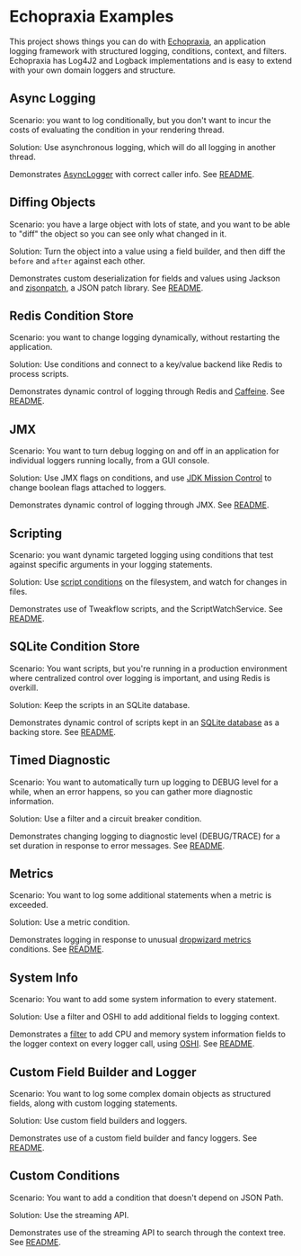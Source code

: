 # Echopraxia Examples

This project shows things you can do with [Echopraxia](https://github.com/tersesystems/echopraxia), an application logging framework with structured logging, conditions, context, and filters.  Echopraxia has Log4J2 and Logback implementations and is easy to extend with your own domain loggers and structure.

## Async Logging

Scenario: you want to log conditionally, but you don't want to incur the costs of evaluating the condition in your rendering thread.

Solution: Use asynchronous logging, which will do all logging in another thread.

Demonstrates [AsyncLogger](https://github.com/tersesystems/echopraxia#asynchronous-logging) with correct caller info.  See [README](async-example/README.md).

## Diffing Objects

Scenario: you have a large object with lots of state, and you want to be able to "diff" the object so you can see only what changed in it.

Solution: Turn the object into a value using a field builder, and then diff the `before` and `after` against each other.

Demonstrates custom deserialization for fields and values using Jackson and [zjsonpatch](https://github.com/flipkart-incubator/zjsonpatch/), a JSON patch library. See [README](difflog/README.md).

## Redis Condition Store

Scenario: you want to change logging dynamically, without restarting the application.

Solution: Use conditions and connect to a key/value backend like Redis to process scripts.

Demonstrates dynamic control of logging through Redis and [Caffeine](https://github.com/ben-manes/caffeine). See [README](redis/README.md).

## JMX

Scenario: You want to turn debug logging on and off in an application for individual loggers running locally, from a GUI console. 

Solution: Use JMX flags on conditions, and use [JDK Mission Control](https://github.com/openjdk/jmc#downloading-builds) to change boolean flags attached to loggers.

Demonstrates dynamic control of logging through JMX. See [README](jmx/README.md).

## Scripting 

Scenario: you want dynamic targeted logging using conditions that test against specific arguments in your logging statements.

Solution: Use [script conditions](https://github.com/tersesystems/echopraxia#dynamic-conditions-with-scripts) on the filesystem, and watch for changes in files.

Demonstrates use of Tweakflow scripts, and the ScriptWatchService. See [README](script/README.md).

## SQLite Condition Store

Scenario: You want scripts, but you're running in a production environment where centralized control over logging is important, and using Redis is overkill.

Solution: Keep the scripts in an SQLite database.

Demonstrates dynamic control of scripts kept in an [SQLite database](sqlite.org/) as a backing store.  See [README](conditionstore/README.md).

## Timed Diagnostic

Scenario: You want to automatically turn up logging to DEBUG level for a while, when an error happens, so you can gather more diagnostic information.

Solution: Use a filter and a circuit breaker condition.

Demonstrates changing logging to diagnostic level (DEBUG/TRACE) for a set duration in response to error messages.  See [README](timed-diagnostic/README.md).

## Metrics

Scenario: You want to log some additional statements when a metric is exceeded.

Solution: Use a metric condition.

Demonstrates logging in response to unusual [dropwizard metrics](https://metrics.dropwizard.io/4.2.0/) conditions.  See [README](metrics/README.md).

## System Info

Scenario: You want to add some system information to every statement.

Solution: Use a filter and OSHI to add additional fields to logging context.

Demonstrates a [filter](https://github.com/tersesystems/echopraxia#filters) to add CPU and memory system information fields to the logger context on every logger call, using [OSHI](https://github.com/oshi/oshi).  See [README](system-info/README.md).

## Custom Field Builder and Logger

Scenario: You want to log some complex domain objects as structured fields, along with custom logging statements.

Solution: Use custom field builders and loggers.

Demonstrates use of a custom field builder and fancy loggers.  See [README](custom-field-builder/README.md).

## Custom Conditions

Scenario: You want to add a condition that doesn't depend on JSON Path.

Solution: Use the streaming API.

Demonstrates use of the streaming API to search through the context tree.  See [README](custom-condition/README.md).